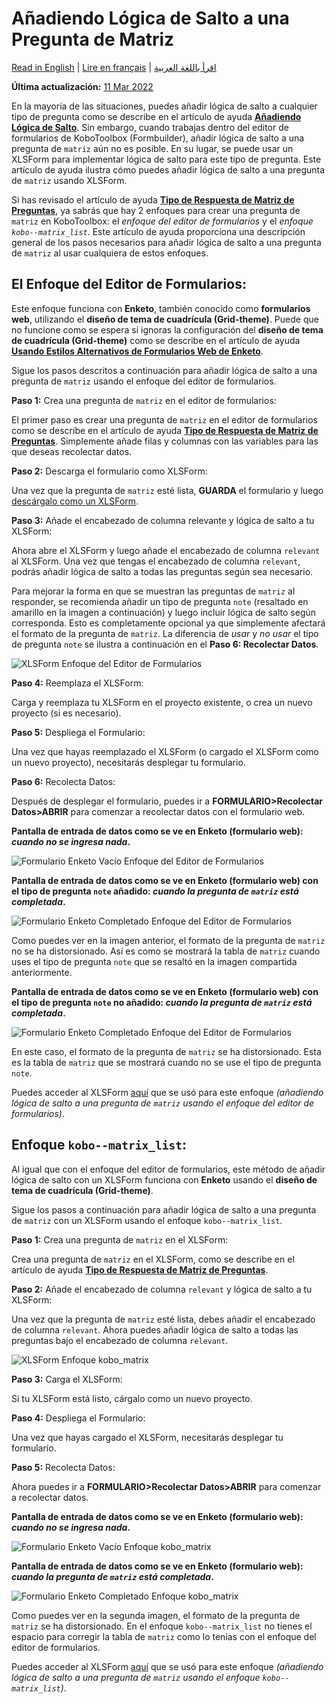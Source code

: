 # Añadiendo Lógica de Salto a una Pregunta de Matriz
<a href="../adding_skip_to_matrix.html">Read in English</a> | <a href="../fr/adding_skip_to_matrix.html">Lire en français</a> | <a href="../ar/adding_skip_to_matrix.html">اقرأ باللغة العربية</a>

**Última actualización:**
<a href="https://github.com/kobotoolbox/docs/blob/83d9dadfcc132d75f99e2705f77c425c2fee6d70/source/adding_skip_to_matrix.md" class="reference">11
Mar 2022</a>

En la mayoría de las situaciones, puedes añadir lógica de salto a cualquier tipo de pregunta como se describe en
el artículo de ayuda **[Añadiendo Lógica de Salto](skip_logic.md)**. Sin embargo, cuando
trabajas dentro del editor de formularios de KoboToolbox (Formbuilder), añadir lógica de salto a una pregunta de `matriz` aún no es
posible. En su lugar, se puede usar un XLSForm para implementar lógica de salto para este
tipo de pregunta. Este artículo de ayuda ilustra cómo puedes añadir lógica de salto a una
pregunta de `matriz` usando XLSForm.

Si has revisado el artículo de ayuda
**[Tipo de Respuesta de Matriz de Preguntas](matrix_response.md)**, ya sabrás
que hay 2 enfoques para crear una pregunta de `matriz` en KoboToolbox: el
_enfoque del editor de formularios_ y el _enfoque `kobo--matrix_list`_. Este artículo de ayuda
proporciona una descripción general de los pasos necesarios para añadir lógica de salto a una
pregunta de `matriz` al usar cualquiera de estos enfoques.

## El Enfoque del Editor de Formularios:

Este enfoque funciona con **Enketo**, también conocido como **formularios web**, utilizando el
**diseño de tema de cuadrícula (Grid-theme)**. Puede que no funcione como se espera si ignoras la
configuración del **diseño de tema de cuadrícula (Grid-theme)** como se describe en el artículo de ayuda
**[Usando Estilos Alternativos de Formularios Web de Enketo](alternative_enketo.md)**.

Sigue los pasos descritos a continuación para añadir lógica de salto a una pregunta de `matriz` usando
el enfoque del editor de formularios.

**Paso 1:** Crea una pregunta de `matriz` en el editor de formularios:

El primer paso es crear una pregunta de `matriz` en el editor de formularios como se describe
en el artículo de ayuda **[Tipo de Respuesta de Matriz de Preguntas](matrix_response.md)**.
Simplemente añade filas y columnas con las variables para las que deseas recolectar datos.

**Paso 2:** Descarga el formulario como XLSForm:

Una vez que la pregunta de `matriz` esté lista, **GUARDA** el formulario y luego
[descárgalo como un XLSForm](getting_started_xlsform.md#downloading-an-xlsform-from-kobotoolbox).

**Paso 3:** Añade el encabezado de columna relevante y lógica de salto a tu XLSForm:

Ahora abre el XLSForm y luego añade el encabezado de columna `relevant` al XLSForm.
Una vez que tengas el encabezado de columna `relevant`, podrás añadir lógica de salto
a todas las preguntas según sea necesario.

Para mejorar la forma en que se muestran las preguntas de `matriz` al
responder, se recomienda añadir un tipo de pregunta `note` (resaltado en amarillo
en la imagen a continuación) y luego incluir lógica de salto según corresponda. Esto es
completamente opcional ya que simplemente afectará el formato de la pregunta de
`matriz`. La diferencia de _usar_ y _no usar_ el tipo de pregunta `note` se
ilustra a continuación en el **Paso 6: Recolectar Datos**.

![XLSForm Enfoque del Editor de Formularios](images/adding_skip_to_matrix/formbuilder_xlsform.png)

**Paso 4:** Reemplaza el XLSForm:

Carga y reemplaza tu XLSForm en el proyecto existente, o crea un nuevo
proyecto (si es necesario).

**Paso 5:** Despliega el Formulario:

Una vez que hayas reemplazado el XLSForm (o cargado el XLSForm como un nuevo proyecto),
necesitarás desplegar tu formulario.

**Paso 6:** Recolecta Datos:

Después de desplegar el formulario, puedes ir a **FORMULARIO>Recolectar Datos>ABRIR** para comenzar
a recolectar datos con el formulario web.

**Pantalla de entrada de datos como se ve en Enketo (formulario web): _cuando no se ingresa nada_.**

![Formulario Enketo Vacío Enfoque del Editor de Formularios](images/adding_skip_to_matrix/formbuilder_enketo_form_empty.png)

**Pantalla de entrada de datos como se ve en Enketo (formulario web) con el tipo de pregunta `note`
añadido: _cuando la pregunta de `matriz` está completada_.**

![Formulario Enketo Completado Enfoque del Editor de Formularios](images/adding_skip_to_matrix/formbuilder_enketo_form_filled_no_issue.png)

Como puedes ver en la imagen anterior, el formato de la pregunta de `matriz` no se ha
distorsionado. Así es como se mostrará la tabla de `matriz` cuando uses
el tipo de pregunta `note` que se resaltó en la imagen compartida anteriormente.

**Pantalla de entrada de datos como se ve en Enketo (formulario web) con el tipo de pregunta `note` no
añadido: _cuando la pregunta de `matriz` está completada_.**

![Formulario Enketo Completado Enfoque del Editor de Formularios](images/adding_skip_to_matrix/formbuilder_enketo_form_filled_with_issue.png)

En este caso, el formato de la pregunta de `matriz` se ha distorsionado. Esta es
la tabla de `matriz` que se mostrará cuando no se use el tipo de pregunta `note`.

<p class="note">
  Puedes acceder al XLSForm
  <a
    download
    class="reference"
    href="./_static/files/adding_skip_to_matrix/adding_skip_to_a_matrix_question.xls"
    >aquí</a
  >
  que se usó para este enfoque
  <em
    >(añadiendo lógica de salto a una pregunta de <code>matriz</code> usando el enfoque del
    editor de formularios)</em
  >.
</p>

## Enfoque `kobo--matrix_list`:

Al igual que con el enfoque del editor de formularios, este método de añadir lógica de salto con
un XLSForm funciona con **Enketo** usando el **diseño de tema de cuadrícula (Grid-theme)**.

Sigue los pasos a continuación para añadir lógica de salto a una pregunta de `matriz` con un XLSForm
usando el enfoque `kobo--matrix_list`.

**Paso 1:** Crea una pregunta de `matriz` en el XLSForm:

Crea una pregunta de `matriz` en el XLSForm, como se describe en el artículo de ayuda
**[Tipo de Respuesta de Matriz de Preguntas](matrix_response.md)**.

**Paso 2:** Añade el encabezado de columna `relevant` y lógica de salto a tu XLSForm:

Una vez que la pregunta de `matriz` esté lista, debes añadir el encabezado de columna `relevant`.
Ahora puedes añadir lógica de salto a todas las preguntas bajo el encabezado de columna
`relevant`.

![XLSForm Enfoque kobo_matrix](images/adding_skip_to_matrix/kobo_matrix_xlsform.png)

**Paso 3:** Carga el XLSForm:

Si tu XLSForm está listo, cárgalo como un nuevo proyecto.

**Paso 4:** Despliega el Formulario:

Una vez que hayas cargado el XLSForm, necesitarás desplegar tu formulario.

**Paso 5:** Recolecta Datos:

Ahora puedes ir a **FORMULARIO>Recolectar Datos>ABRIR** para comenzar a recolectar datos.

**Pantalla de entrada de datos como se ve en Enketo (formulario web): _cuando no se ingresa nada_.**

![Formulario Enketo Vacío Enfoque kobo_matrix](images/adding_skip_to_matrix/kobo_matrix_enketo_form_empty.png)

**Pantalla de entrada de datos como se ve en Enketo (formulario web): _cuando la pregunta de `matriz` está
completada_.**

![Formulario Enketo Completado Enfoque kobo_matrix](images/adding_skip_to_matrix/kobo_matrix_enketo_form_filled.png)

Como puedes ver en la segunda imagen, el formato de la pregunta de `matriz` se ha
distorsionado. En el enfoque `kobo--matrix_list` no tienes el espacio para corregir
la tabla de `matriz` como lo tenías con el enfoque del editor de formularios.

<p class="note">
  Puedes acceder al XLSForm
  <a
    download
    class="reference"
    href="./_static/files/adding_skip_to_matrix/adding_skip_to_a_matrix_question_kobo_matrix.xls"
    >aquí</a
  >
  que se usó para este enfoque
  <em
    >(añadiendo lógica de salto a una pregunta de <code>matriz</code> usando el
    enfoque <code>kobo--matrix_list</code>)</em
  >.
</p>